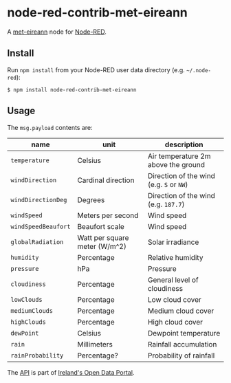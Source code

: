 # node-red-contrib-met-eireann

A [met-eireann](https://www.met.ie/) node for [Node-RED](https://nodered.org/).

## Install

Run `npm install` from your Node-RED user data directory (e.g. `~/.node-red`):

```
$ npm install node-red-contrib-met-eireann
```

## Usage

The `msg.payload` contents are:

| name | unit | description |
|------|------|-------------|
| `temperature` | Celsius | Air temperature 2m above the ground |
| `windDirection` | Cardinal direction | Direction of the wind (e.g. `S` or `NW`) |
| `windDirectionDeg` | Degrees | Direction of the wind (e.g. `187.7`) |
| `windSpeed` | Meters per second | Wind speed |
| `windSpeedBeaufort` | Beaufort scale | Wind speed |
| `globalRadiation` | Watt per square meter (W/m^2) | Solar irradiance |
| `humidity` | Percentage | Relative humidity |
| `pressure` | hPa | Pressure |
| `cloudiness` | Percentage | General level of cloudiness |
| `lowClouds` | Percentage | Low cloud cover |
| `mediumClouds` | Percentage | Medium cloud cover |
| `highClouds` | Percentage | High cloud cover |
| `dewPoint` | Celsius | Dewpoint temperature |
| `rain` | Millimeters | Rainfall accumulation |
| `rainProbability` | Percentage? | Probability of rainfall |

The [API](https://data.gov.ie/dataset/met-eireann-weather-forecast-api) is part of
[Ireland's Open Data Portal](https://data.gov.ie/).

